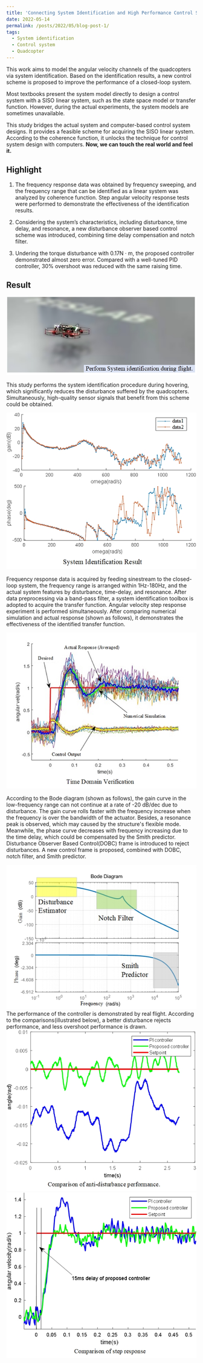 ```yaml
---
title: 'Connecting System Identification and High Performance Control System Design for Quadcopters'
date: 2022-05-14
permalink: /posts/2022/05/blog-post-1/
tags:
  - System identification
  - Control system
  - Quadcopter
---
```

This work aims to model the angular velocity channels of the quadcopters via system identification. Based on the identification results, a new control scheme is proposed to improve the performance of a closed-loop system.

Most textbooks present the system model directly to design a control system with a SISO linear system, such as the state space model or transfer function. However, during the actual experiments, the system models are sometimes unavailable. 

This study bridges the actual system and computer-based control system designs. It provides a feasible scheme for acquiring the SISO linear system. According to the coherence function, it unlocks the technique for control system design with computers. __Now, we can touch the real world and feel it.__

## Highlight
1. The frequency response data was obtained by frequency sweeping, and the frequency range that can be
identified as a linear system was analyzed by coherence function. Step angular velocity response tests
were performed to demonstrate the effectiveness of the identification results.

2. Considering the system’s characteristics, including disturbance, time delay, and resonance, a new
disturbance observer based control scheme was introduced, combining time delay compensation and
notch filter.

3. Undering the torque disturbance with 0.17N · m, the proposed controller demonstrated almost zero error.
Compared with a well-tuned PID controller, 30% overshoot was reduced with the same raising time.

## Result
<center>
    <img src="/images/quadcopter_flying.jpg" alt="fly_sysident">
</center>

This study performs the system identification procedure during hovering, which significantly reduces the disturbance suffered by the quadcopters. Simultaneously, high-quality sensor signals that benefit from this scheme could be obtained.

<center>
    <img src="/images/sysident_result1.jpg" alt="fly_sysident_result1">
</center>

Frequency response data is acquired by feeding sinestream to the closed-loop system, the frequency range is arranged within 1Hz-180Hz, and the actual system features by disturbance, time-delay, and resonance. After data preprocessing via a band-pass filter, a system identification toolbox is adopted to acquire the transfer function. Angular velocity step response experiment is performed simultaneously. After comparing numerical simulation and actual response (shown as follows), it demonstrates the effectiveness of the identified transfer function.
<center>
    <img src="/images/sysident_result2.jpg" alt="fly_sysident_result2">
</center>

According to the Bode diagram (shown as follows), the gain curve in the low-frequency range can not continue at a rate of -20 dB/dec due to disturbance. The gain curve rolls faster with the frequency increase when the frequency is over the bandwidth of the actuator. Besides, a resonance peak is observed, which may caused by the structure's flexible mode. Meanwhile, the phase curve decreases with frequency increasing due to the time delay, which could be compensated by the Smith predictor. Disturbance Observer Based Control(DOBC) frame is introduced to reject disturbances. A new control frame is proposed, combined with DOBC, notch filter, and Smith predictor.
<center>
    <img src="/images/sysident_design_en.jpg" alt="design">
</center>
The performance of the controller is demonstrated by real flight. According to the comparisons(illustrated below),  a better disturbance rejects performance, and less overshoot performance is drawn.
<center>
    <img src="/images/performance_en1.jpg" alt="performance1">
</center>
<center>
    <img src="/images/performance_en2.jpg" alt="performance2">
</center>